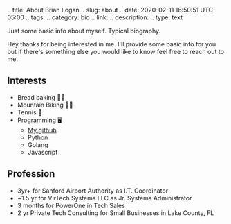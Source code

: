 .. title: About Brian Logan
.. slug: about
.. date: 2020-02-11 16:50:51 UTC-05:00
.. tags: 
.. category: bio
.. link: 
.. description: 
.. type: text

Just some basic info about myself. Typical biography.

Hey thanks for being interested in me. I'll provide some basic info for you but if there's something else you would like to know feel free to reach out to me.

## Interests
- Bread baking 🥖🍞
- Mountain Biking 🚵‍♀️
- Tennis 🎾
- Programming 🖥
  - [My github](https://github.com/vangourd)
  - Python
  - Golang
  - Javascript

## Profession
- 3yr+ for Sanford Airport Authority as I.T. Coordinator
- ~1.5 yr for VirTech Systems LLC as Jr. Systems Administrator
- 3 months for PowerOne in Tech Sales
- 2 yr Private Tech Consulting for Small Businesses in Lake County, FL